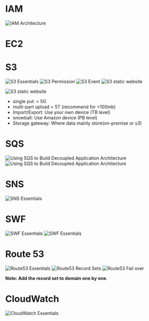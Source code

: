 # IAM
![IAM Architecture](images/IAM1.PNG)

# EC2


# S3
![S3 Essentials](images/S31.PNG)
![S3 Permission](images/S32.PNG)
![S3 Event](images/S33.PNG)
![S3 static website](images/S34.PNG)

![S3 static website](images/S35.PNG)
* single put: < 5G
* multi-part upload < 5T (recommend for >100mb)
* Import/Export: Use your own device (TB level)
* snowball: Use Amazon device (PB level)
* Storage gateway: Where data mainly store(on-premise or s3)

# SQS
![Using SQS to Build Decoupled Application Architecture](images/SQS1.PNG)
![Using SQS to Build Decoupled Application Architecture](images/SQS2.PNG)


# SNS
![SNS Essentials](images/SNS1.PNG)

# SWF
![SWF Essentials](images/SWF1.PNG)
![SWF Essentials](images/SWF2.PNG)


# Route 53
![Route53 Essentials](images/Route531.PNG)
![Route53 Record Sets](images/Route532.PNG)
![Route53 Fail over](images/Route533.PNG)

**Note: Add the record set to domain one by one.**

# CloudWatch
![CloudWatch Essentials](images/CloudWatch1.PNG)



